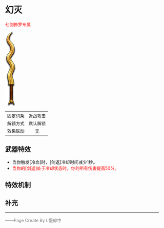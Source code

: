 # 幻灭
<font color=red>七剑修罗专属</font> 

![幻灭](Texture2D_Sword/幻灭.png)

|||
|:----:|:----:|
|固定词条|近战攻击|
|解锁方式|默认解锁|
|效果联动|无|


## 武器特效
- 当你触发[冷血]时，[剑返]冷却时间减少1秒。
- <font color=red>当你的[剑返]处于冷却状态时，你的所有伤害提高50%。</font>

## 特效机制

## 补充

---

<font color=grey>——Page Create By L慢郎中</font>
